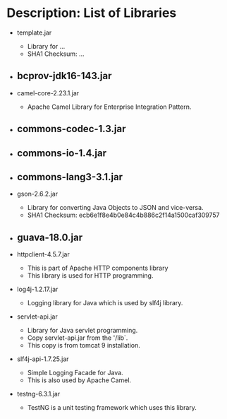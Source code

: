 # Description: List of Libraries

* template.jar
	- Library for ...
	- SHA1 Checksum: ...

* bcprov-jdk16-143.jar
	- 

* camel-core-2.23.1.jar
	- Apache Camel Library for Enterprise Integration Pattern.

* commons-codec-1.3.jar
	- 

* commons-io-1.4.jar
	- 

* commons-lang3-3.1.jar
	- 

* gson-2.6.2.jar
	- Library for converting Java Objects to JSON and vice-versa.
	- SHA1 Checksum: ecb6e1f8e4b0e84c4b886c2f14a1500caf309757

* guava-18.0.jar
	- 

* httpclient-4.5.7.jar
	- This is part of Apache HTTP components library 
	- This library is used for HTTP programming. 

* log4j-1.2.17.jar
	- Logging library for Java which is used by slf4j library.

* servlet-api.jar
    - Library for Java servlet programming.
    - Copy servlet-api.jar from the '<tomcat-installation-directory>/lib`.
    - This copy is from tomcat 9 installation.

* slf4j-api-1.7.25.jar
	- Simple Logging Facade for Java.
	- This is also used by Apache Camel.

* testng-6.3.1.jar
	- TestNG is a unit testing framework which uses this library.
